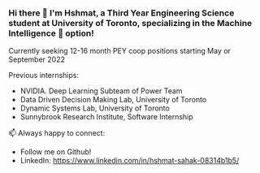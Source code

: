 ### Hi there 👋 I'm Hshmat, a Third Year Engineering Science student at University of Toronto, specializing in the Machine Intelligence :brain: option!

Currently seeking 12-16 month PEY coop positions starting May or September 2022

Previous internships:
- NVIDIA. Deep Learning Subteam of Power Team
- Data Driven Decision Making Lab, University of Toronto
- Dynamic Systems Lab, University of Toronto
- Sunnybrook Research Institute, Software Internship


📫 Always happy to connect: 
- Follow me on Github!
- LinkedIn: https://www.linkedin.com/in/hshmat-sahak-08314b1b5/
